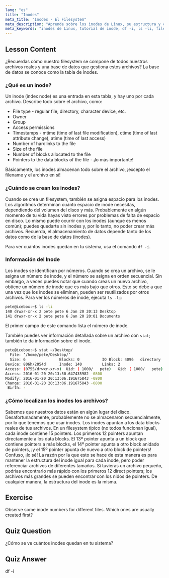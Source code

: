 ```yaml
---
lang: "es"
title: "Inodes"
meta_title: "Inodes - El Filesystem"
meta_description: "Aprende sobre los inodes de Linux, su estructura y cómo gestionan los archivos. Comprende los números de inode y usa `df -i` y `ls -li` para verificar el uso de inodes. ¡Comienza tu viaje en Linux!"
meta_keywords: "inodes de Linux, tutorial de inode, df -i, ls -li, filesystem de Linux, Linux para principiantes, guía de Linux"
---
```


## Lesson Content

¿Recuerdas cómo nuestro filesystem se compone de todos nuestros archivos reales y una base de datos que gestiona estos archivos? La base de datos se conoce como la tabla de inodes.

### ¿Qué es un inode?

Un inode (index node) es una entrada en esta tabla, y hay uno por cada archivo. Describe todo sobre el archivo, como:

- File type - regular file, directory, character device, etc.
- Owner
- Group
- Access permissions
- Timestamps - mtime (time of last file modification), ctime (time of last attribute change), atime (time of last access)
- Number of hardlinks to the file
- Size of the file
- Number of blocks allocated to the file
- Pointers to the data blocks of the file - ¡lo más importante!

Básicamente, los inodes almacenan todo sobre el archivo, ¡excepto el filename y el archivo en sí!

### ¿Cuándo se crean los inodes?

Cuando se crea un filesystem, también se asigna espacio para los inodes. Los algoritmos determinan cuánto espacio de inode necesitas, dependiendo del volumen del disco y más. Probablemente en algún momento de tu vida hayas visto errores por problemas de falta de espacio en disco. Lo mismo puede ocurrir con los inodes (aunque es menos común); puedes quedarte sin inodes y, por lo tanto, no poder crear más archivos. Recuerda, el almacenamiento de datos depende tanto de los datos como de la base de datos (inodes).

Para ver cuántos inodes quedan en tu sistema, usa el comando `df -i`.

### Información del Inode

Los inodes se identifican por números. Cuando se crea un archivo, se le asigna un número de inode, y el número se asigna en orden secuencial. Sin embargo, a veces puedes notar que cuando creas un nuevo archivo, obtiene un número de inode que es más bajo que otros. Esto se debe a que una vez que los inodes se eliminan, pueden ser reutilizados por otros archivos. Para ver los números de inode, ejecuta `ls -li`:

```bash
pete@icebox:~$ ls -li
140 drwxr-xr-x 2 pete pete 6 Jan 20 20:13 Desktop
141 drwxr-xr-x 2 pete pete 6 Jan 20 20:01 Documents
```

El primer campo de este comando lista el número de inode.

También puedes ver información detallada sobre un archivo con `stat`; también te da información sobre el inode.

```bash
pete@icebox:~$ stat ~/Desktop/
  File: ‘/home/pete/Desktop/’
  Size: 6               Blocks: 0          IO Block: 4096   directory
Device: 806h/2054d      Inode: 140         Links: 2
Access: (0755/drwxr-xr-x)  Uid: ( 1000/   pete)   Gid: ( 1000/   pete)
Access: 2016-01-20 20:13:50.647435982 -0800
Modify: 2016-01-20 20:13:06.191675843 -0800
Change: 2016-01-20 20:13:06.191675843 -0800
 Birth: -
```

### ¿Cómo localizan los inodes los archivos?

Sabemos que nuestros datos están en algún lugar del disco. Desafortunadamente, probablemente no se almacenaron secuencialmente, por lo que tenemos que usar inodes. Los inodes apuntan a los data blocks reales de tus archivos. En un filesystem típico (no todos funcionan igual), cada inode contiene 15 pointers. Los primeros 12 pointers apuntan directamente a los data blocks. El 13º pointer apunta a un block que contiene pointers a más blocks, el 14º pointer apunta a otro block anidado de pointers, ¡y el 15º pointer apunta de nuevo a otro block de pointers! Confuso, ¡lo sé! La razón por la que esto se hace de esta manera es para mantener la estructura del inode igual para cada inode, pero poder referenciar archivos de diferentes tamaños. Si tuvieras un archivo pequeño, podrías encontrarlo más rápido con los primeros 12 direct pointers; los archivos más grandes se pueden encontrar con los nidos de pointers. De cualquier manera, la estructura del inode es la misma.

## Exercise

Observe some inode numbers for different files. Which ones are usually created first?

## Quiz Question

¿Cómo se ve cuántos inodes quedan en tu sistema?

## Quiz Answer

df -i
